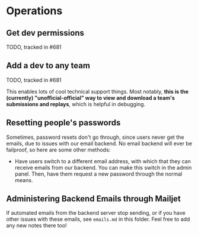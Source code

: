 # Operations

## Get dev permissions

TODO, tracked in #681

## Add a dev to any team

TODO, tracked in #681

This enables lots of cool technical support things. Most notably, **this is the (currently) "unofficial-official" way to view and download a team's submissions and replays**, which is helpful in debugging.

## Resetting people's passwords

Sometimes, password resets don't go through, since users never get the emails, due to issues with our email backend. No email backend will ever be failproof, so here are some other methods:

- Have users switch to a different email address, with which that they can receive emails from our backend. You can make this switch in the admin panel. Then, have them request a new password through the normal means.

## Administering Backend Emails through Mailjet

If automated emails from the backend server stop sending, or if you have other issues with these emails, see `emails.md` in this folder. Feel free to add any new notes there too!
